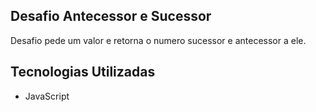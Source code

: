 ## Desafio Antecessor e Sucessor
Desafio pede um valor e retorna o numero sucessor e antecessor a ele.
## Tecnologias Utilizadas
* JavaScript
